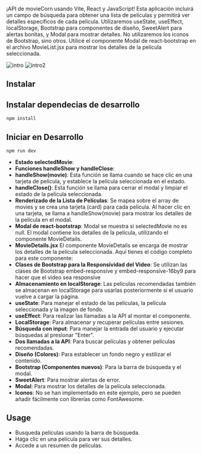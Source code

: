 ¡API de movieCorn usando Vite, React y JavaScript! Esta aplicación incluirá un campo de búsqueda para obtener una lista de películas y permitirá ver detalles específicos de cada película. Utilizaremos useState, useEffect, localStorage, Bootstrap para componentes de diseño, SweetAlert para alertas bonitas, y Modal para mostrar detalles. No utilizaremos los iconos de Bootstrap, sino otros.
Utilicé el componente Modal de react-bootstrap en el archivo MovieList.jsx para mostrar los detalles de la película seleccionada.

![intro](https://github.com/Hernandez-pedro/Proyecto_Final/assets/144267225/7f8248ed-4165-449b-adf1-cfbdd0954cb7)
![intro2](https://github.com/Hernandez-pedro/Proyecto_Final/assets/144267225/45df2983-1361-465b-9202-0562270070bc)
## Instalar
## Instalar dependecias de desarrollo
```
npm install 
```
## Iniciar en Desarrollo
```
npm run dev
```
- **Estado selectedMovie**:
- **Funciones handleShow y handleClose**:
- **handleShow(movie)**: Esta función se llama cuando se hace clic en una tarjeta de película, y establece la película seleccionada en el estado.
- **handleClose()**: Esta función se llama para cerrar el modal y limpiar el estado de la película seleccionada.
- **Renderizado de la Lista de Películas**:
Se mapea sobre el array de movies y se crea una tarjeta (card) para cada película. Al hacer clic en una tarjeta, se llama a handleShow(movie) para mostrar los detalles de la película en el modal.
- **Modal de react-bootstrap**:
Modal se muestra si selectedMovie no es null. El modal contiene los detalles de la película, utilizando el componente MovieDetails.
- **MovieDetails.jsx**
El componente MovieDetails se encarga de mostrar los detalles de la película seleccionada. Aquí tienes el código completo para este componente:
- **Clases de Bootstrap para la Responsividad del Video**:
Se utilizan las clases de Bootstrap embed-responsive y embed-responsive-16by9 para hacer que el video sea responsive
- **Almacenamiento en localStorage**:
Las películas recomendadas también se almacenan en localStorage para usarlas posteriormente si el usuario vuelve a cargar la página.
- **useState**: Para manejar el estado de las películas, la película seleccionada y la imagen de fondo.
- **useEffect**: Para realizar las llamadas a la API al montar el componente.
- **LocalStorage**: Para almacenar y recuperar películas entre sesiones.
- **Búsqueda con input**: Para manejar la entrada del usuario y ejecutar búsquedas al presionar "Enter".
- **Dos llamadas a la API**: Para buscar películas y obtener películas recomendadas.
- **Diseño (Colores)**: Para establecer un fondo negro y estilizar el contenido.
- **Bootstrap (Componentes nuevos)**: Para la barra de búsqueda y el modal.
- **SweetAlert**: Para mostrar alertas de error.
- **Modal**: Para mostrar los detalles de la película seleccionada.
- **Iconos**: No se han implementado en este ejemplo, pero se pueden añadir fácilmente con librerías como FontAwesome.
## Usage
- Busqueda películas usando la barra de búsqueda.
- Haga clic en una película para ver sus detalles.
- Accede a un resumen de películas.
